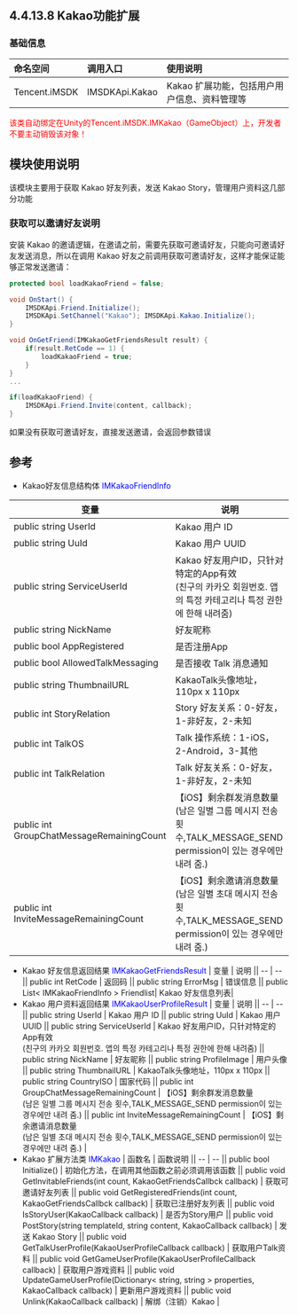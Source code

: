 ## 4.4.13.8 Kakao功能扩展

### 基础信息

| 命名空间 | 调用入口 |使用说明|
| :-- |:-- |:--|
| Tencent.iMSDK | IMSDKApi.Kakao | Kakao 扩展功能，包括用户用户信息、资料管理等 |

<font color=red>该类自动绑定在Unity的Tencent.iMSDK.IMKakao（GameObject）上，开发者不要主动销毁该对象！</font>


## 模块使用说明

该模块主要用于获取 Kakao 好友列表，发送 Kakao Story，管理用户资料这几部分功能

### 获取可以邀请好友说明

安装 Kakao 的邀请逻辑，在邀请之前，需要先获取可邀请好友，只能向可邀请好友发送消息，所以在调用 Kakao 好友之前调用获取可邀请好友，这样才能保证能够正常发送邀请：

```cs
protected bool loadKakaoFriend = false;

void OnStart() { 
    IMSDKApi.Friend.Initialize(); 
    IMSDKApi.SetChannel("Kakao"); IMSDKApi.Kakao.Initialize();
}

void OnGetFriend(IMKakaoGetFriendsResult result) { 
    if(result.RetCode == 1) { 
        loadKakaoFriend = true; 
    }
}
...

if(loadKakaoFriend) { 
    IMSDKApi.Friend.Invite(content, callback);
}
```
如果没有获取可邀请好友，直接发送邀请，会返回参数错误

## 参考

* Kakao好友信息结构体 <font color=blue>IMKakaoFriendInfo</font>

| 变量 | 说明 |
| -- | -- |
| public string UserId | Kakao 用户 ID |
| public string UuId | Kakao 用户 UUID |
| public string ServiceUserId | Kakao 好友用户ID，只针对特定的App有效<br>(친구의 카카오 회원번호. 앱의 특정 카테고리나 특정 권한에 한해 내려줌) |
| public string NickName | 好友昵称 |
| public bool AppRegistered | 是否注册App |
| public bool AllowedTalkMessaging | 是否接收 Talk 消息通知 |
| public string ThumbnailURL | KakaoTalk头像地址，110px x 110px |
| public int StoryRelation | Story 好友关系：0-好友，1-非好友，2-未知 |
| public int TalkOS | Talk 操作系统：1-iOS，2-Android，3-其他 |
| public int TalkRelation | Talk 好友关系：0-好友，1-非好友，2-未知 |
| public int GroupChatMessageRemainingCount | 【iOS】剩余群发消息数量<br>(남은 일별 그룹 메시지 전송 횟수,TALK_MESSAGE_SEND permission이 있는 경우에만 내려 줌.) |
| public int InviteMessageRemainingCount | 【iOS】剩余邀请消息数量<br>(남은 일별 초대 메시지 전송 횟수,TALK_MESSAGE_SEND permission이 있는 경우에만 내려 줌.) | 

* Kakao 好友信息返回结果 <font color=blue>IMKakaoGetFriendsResult</font>
| 变量 | 说明 || -- | -- || public int RetCode | 返回码 || public string ErrorMsg | 错误信息 || public List< IMKakaoFriendInfo > Friendlist| Kakao 好友信息列表|
* Kakao 用户资料返回结果 <font color=blue>IMKakaoUserProfileResult</font>
| 变量 | 说明 || -- | -- || public string UserId | Kakao 用户 ID || public string UuId | Kakao 用户 UUID || public string ServiceUserId | Kakao 好友用户ID，只针对特定的App有效<br>(친구의 카카오 회원번호. 앱의 특정 카테고리나 특정 권한에 한해 내려줌) || public string NickName | 好友昵称 || public string ProfileImage | 用户头像 || public string ThumbnailURL | KakaoTalk头像地址，110px x 110px || public string CountryISO | 国家代码 || public int GroupChatMessageRemainingCount | 【iOS】剩余群发消息数量<br>(남은 일별 그룹 메시지 전송 횟수,TALK_MESSAGE_SEND permission이 있는 경우에만 내려 줌.) || public int InviteMessageRemainingCount | 【iOS】剩余邀请消息数量<br>(남은 일별 초대 메시지 전송 횟수,TALK_MESSAGE_SEND permission이 있는 경우에만 내려 줌.) |
* Kakao 扩展方法类 <font color=blue>IMKakao</font>
| 函数名 | 函数说明 || -- | -- || public bool Initialize() | 初始化方法，在调用其他函数之前必须调用该函数 || public void GetInvitableFriends(int count, KakaoGetFriendsCallbck callback) | 获取可邀请好友列表 || public void GetRegisteredFriends(int count, KakaoGetFriendsCallbck callback) | 获取已注册好友列表 || public void IsStoryUser(KakaoCallback callback) | 是否为Story用户 || public void PostStory(string templateId, string content, KakaoCallback callback) | 发送 Kakao Story || public void GetTalkUserProfile(KakaoUserProfileCallback callback) | 获取用户Talk资料 || public void GetGameUserProfile(KakaoUserProfileCallback callback) | 获取用户游戏资料 || public void UpdateGameUserProfile(Dictionary< string, string > properties, KakaoCallback callback) | 更新用户游戏资料 || public void Unlink(KakaoCallback callback) | 解绑（注销）Kakao |